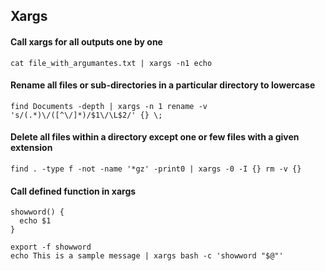 ## Xargs

#### Call xargs for all outputs one by one
```
cat file_with_argumantes.txt | xargs -n1 echo
```

#### Rename all files or sub-directories in a particular directory to lowercase
```
find Documents -depth | xargs -n 1 rename -v 's/(.*)\/([^\/]*)/$1\/\L$2/' {} \;
```

#### Delete all files within a directory except one or few files with a given extension
```
find . -type f -not -name '*gz' -print0 | xargs -0 -I {} rm -v {}
```

#### Call defined function in xargs
```
showword() {
  echo $1
}

export -f showword
echo This is a sample message | xargs bash -c 'showword "$@"'
```
